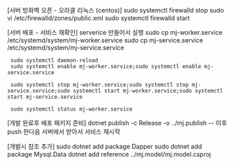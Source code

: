 [서버 방화벽 오픈 - 오라클 리눅스 (centos)]
     sudo systemctl firewalld stop
     sudo vi /etc/firewalld/zones/public.xml
     sudo systemctl firewalld start


[서버 배포 - 서비스 재확인]
     serverice 만들어서 실행
     sudo cp mj-worker.service /etc/systemd/system/mj-worker.service
     sudo cp mj-service.service /etc/systemd/system/mj-service.service

     sudo systemctl daemon-reload
     sudo systemctl enable mj-worker.service;sudo systemctl enable mj-service.service

     sudo systemctl stop mj-worker.service;sudo systemctl stop mj-service.service;sudo systemctl start mj-worker.service;sudo systemctl start mj-service.service
    
     sudo systemctl status mj-worker.service 

[개발 완료후 배포 패키지 준비]
     dotnet publish -c Release -o ../mj.publish 
     -- 이후 push 한다음 서버에서 받아서 서비스 재시작

[개발시 참조 추가]
     sudo dotnet add package Dapper
     sudo dotnet add package Mysql.Data
     dotnet add reference ../mj.model/mj.model.csproj
     